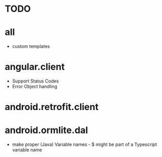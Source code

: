 # TODO

# all
* custom templates

# angular.client

* Support Status Codes
* Error Object handling

# android.retrofit.client
# android.ormlite.dal

* make proper (Java) Variable names - $ might be part of a Typescript variable name
